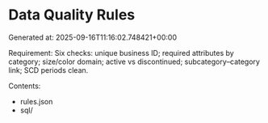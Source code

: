 # Data Quality Rules

Generated at: 2025-09-16T11:16:02.748421+00:00

Requirement: Six checks: unique business ID; required attributes by category; size/color domain; active vs discontinued; subcategory–category link; SCD periods clean.

Contents:
- rules.json
- sql/
